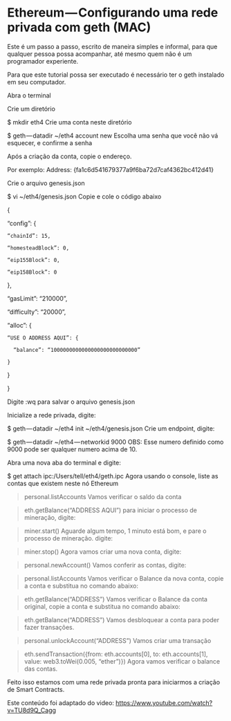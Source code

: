 # Ethereum — Configurando uma rede privada com geth (MAC)
Este é um passo a passo, escrito de maneira simples e informal, para que qualquer pessoa possa acompanhar, até mesmo quem não é um programador experiente.

Para que este tutorial possa ser executado é necessário ter o geth instalado em seu computador.

Abra o terminal 

Crie um diretório

$ mkdir eth4
Crie uma conta neste diretório

$ geth — datadir ~/eth4 account new
Escolha uma senha que você não vá esquecer, e confirme a senha

Após a criação da conta, copie o endereço.

Por exemplo: Address: {fa1c6d541679377a9f6ba72d7caf4362bc412d41}

Crie o arquivo genesis.json

$ vi ~/eth4/genesis.json
Copie e cole o código abaixo

{

  “config”: {

    “chainId”: 15,

    “homesteadBlock”: 0,

    “eip155Block”: 0,

    “eip158Block”: 0

  },

  “gasLimit”: “210000”,

  “difficulty”: “20000”,

  “alloc”: {

    “USE O ADDRESS AQUI”: {

      “balance”: “1000000000000000000000000000”

    }

  }

}

Digite :wq para salvar o arquivo genesis.json

Inicialize a rede privada, digite:

$ geth — datadir ~/eth4 init ~/eth4/genesis.json
Crie um endpoint, digite:

$ geth — datadir ~/eth4 — networkid 9000
OBS: Esse numero definido como 9000 pode ser qualquer numero acima de 10.

Abra uma nova aba do terminal e digite:

$ get attach ipc:/Users/tell/eth4/geth.ipc
Agora usando o console, liste as contas que existem neste nó Ethereum

> personal.listAccounts
Vamos verificar o saldo da conta

> eth.getBalance(“ADDRESS AQUI”)
para iniciar o processo de mineração, digite:

> miner.start()
Aguarde algum tempo, 1 minuto está bom, e pare o processo de mineração. digite:

> miner.stop()
Agora vamos criar uma nova conta, digite:

> personal.newAccount()
Vamos conferir as contas, digite:

> personal.listAccounts
Vamos verificar o Balance da nova conta, copie a conta e substitua no comando abaixo:

> eth.getBalance(“ADDRESS”)
Vamos verificar o Balance da conta original, copie a conta e substitua no comando abaixo:

> eth.getBalance(“ADDRESS”)
Vamos desbloquear a conta para poder fazer transações.

> personal.unlockAccount(“ADDRESS”)
Vamos criar uma transação

> eth.sendTransaction({from: eth.accounts[0], to: eth.accounts[1], value: web3.toWei(0.005, “ether”)})
Agora vamos verificar o balance das contas.

Feito isso estamos com uma rede privada pronta para iniciarmos a criação de Smart Contracts.

Este conteúdo foi adaptado do video: https://www.youtube.com/watch?v=TU8d9Q_Cagg
